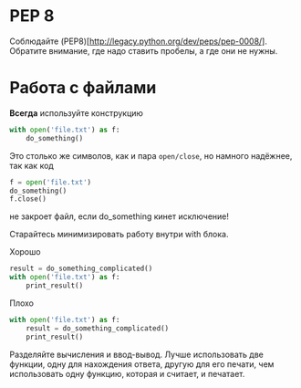 PEP 8
=====

Соблюдайте (PEP8)[http://legacy.python.org/dev/peps/pep-0008/].
Обратите внимание, где надо ставить пробелы, а где они не нужны.


Работа с файлами
====================

**Всегда** используйте конструкцию

```python
with open('file.txt') as f:
    do_something()
```

Это столько же символов, как и пара `open/close`, но намного надёжнее, так как код

```python
f = open('file.txt')
do_something()
f.close()
```

не закроет файл, если do_something кинет исключение!


Старайтесь минимизировать работу внутри with блока.

Хорошо

```python
result = do_something_complicated()
with open('file.txt') as f:
    print_result()

```

Плохо

```python
with open('file.txt') as f:
    result = do_something_complicated()
    print_result()
```


Разделяйте вычисления и ввод-вывод. Лучше использовать две функции, одну
для нахождения ответа, другую для его печати, чем использовать одну функцию,
которая и считает, и печатает.
